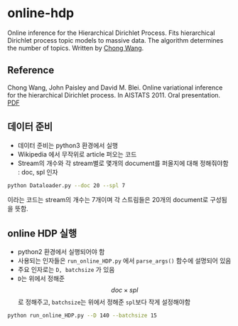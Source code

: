 # online-hdp
Online inference for the Hierarchical Dirichlet Process. Fits hierarchical Dirichlet process topic models to massive data. The algorithm determines the number of topics. Written by [Chong Wang](http://www.cs.princeton.edu/~chongw/index.html).

## Reference

Chong Wang, John Paisley and David M. Blei. Online variational inference for the hierarchical Dirichlet process. In AISTATS 2011. Oral presentation. [PDF](http://www.cs.princeton.edu/~chongw/papers/WangPaisleyBlei2011.pdf)

## 데이터 준비
- 데이터 준비는 python3 환경에서 실행
- Wikipedia 에서 무작위로 article 퍼오는 코드
- Stream의 개수와 각 stream별로 몇개의 document를 퍼올지에 대해 정해줘야함 : doc, spl 인자
```bash
python Dataloader.py --doc 20 --spl 7
```
이라는 코드는 stream의 개수는 7개이며 각 스트림들은 20개의 document로 구성됨을 뜻함.

## online HDP 실행
- python2 환경에서 실행되어야 함
- 사용되는 인자들은 ```run_online_HDP.py``` 에서 ```parse_args()``` 함수에 설명되어 있음
- 주요 인자로는 ```D, batchsize``` 가 있음
- ```D```는 위에서 정해준 $$doc\times spl$$ 로 정해주고,  ```batchsize```는 위에서 정해준 	```spl```보다 작게 설정해야함

```bash
python run_online_HDP.py --D 140 --batchsize 15
```